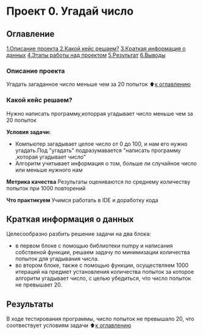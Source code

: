  # Проект 0. Угадай число
 
 ## Оглавление 
[1.Описание проекта ](https://github.com/nikita12354322/app/blob/main/project1/README.md#Описание-проекта)
[2.Какой кейс решаем?](https://github.com/nikita12354322/app/blob/main/project1/README.md#Какой-кейс-решаем)
[3.Краткая информация о данных](https://github.com/nikita12354322/app/blob/main/project1/README.md#Краткая-информация-о-данных)
[4.Этапы работы над проектом](https://github.com/nikita12354322/app/blob/main/project1/README.md#Этапы-работы-над-проектом)
[5.Результат](https://github.com/nikita12354322/app/blob/main/project1/README.md#Результат)
[6.Выводы](https://github.com/nikita12354322/app/blob/main/project1/README.md#Выводы)


### Описание проекта
Угадать загаданное число меньше чем за 20 попыток 
:arrow_up:[к оглавлению](https://github.com/nikita12354322/app/blob/main/project1/README.md#Оглавнение)


### Какой кейс решаем?
Нужно написать программу,которрая угадывает число меньше чем за 20 попыток

**Условия задачи:**
- Компьютер загадывает целое число от 0 до 100, и нам его нужно угадать.Под "угадать" подразумавается "написать программу ,которая угадывает число"
- Алгоритм учитывает информация о том, больше ли случайное число или меньше нужного нам

**Метрика качества**
Результаты оцениваются по среднему количеству попыток при 1000 повторений

**Что практикуем** 
Учимся работать в IDE и доработку кода

## Краткая информация о данных
Целесообразно разбить решение задачи на два блока:
- в первом блоке с помощью библиотеки numpy и написания собственой функции, решаем задачу по минимизации количества попыток для угадывания числа.
- во втором блоке, также с помощью функции, осуществляем 1000 итераций на предмет установления количества попыток за которое алгоритм угадывает число, с целью убедиться, что число попыток не превышает 20.

## Результаты
В ходе тестирования программы, число попыток не превышало 20, что соотвествует условиям задачи
:arrow_up:[к оглавлению](https://github.com/nikita12354322/app/blob/main/project1/README.md#Оглавниние)